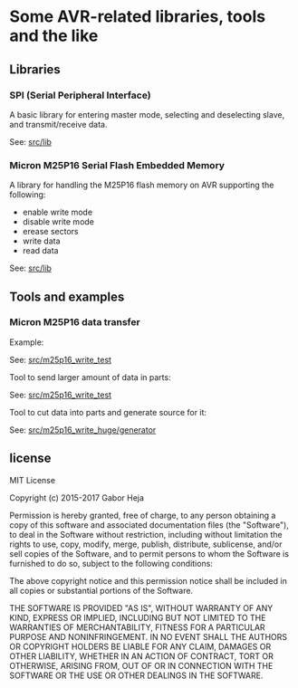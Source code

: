 # Some AVR-related libraries, tools and the like

## Libraries

### SPI (Serial Peripheral Interface)

A basic library for entering master mode, selecting and deselecting slave, and transmit/receive data.

See: [src/lib](src/lib)


### Micron M25P16 Serial Flash Embedded Memory

A library for handling the M25P16 flash memory on AVR supporting the following:
  * enable write mode
  * disable write mode
  * erease sectors
  * write data
  * read data

See: [src/lib](src/lib)


## Tools and examples

### Micron M25P16 data transfer

Example:

See: [src/m25p16_write_test](src/m25p16_write_test)

Tool to send larger amount of data in parts:

See: [src/m25p16_write_test](src/m25p16_write_test)

Tool to cut data into parts and generate source for it:

See: [src/m25p16_write_huge/generator](src/m25p16_write_huge/generator)


## license
MIT License

Copyright (c) 2015-2017 Gabor Heja

Permission is hereby granted, free of charge, to any person obtaining a copy
of this software and associated documentation files (the "Software"), to deal
in the Software without restriction, including without limitation the rights
to use, copy, modify, merge, publish, distribute, sublicense, and/or sell
copies of the Software, and to permit persons to whom the Software is
furnished to do so, subject to the following conditions:

The above copyright notice and this permission notice shall be included in all
copies or substantial portions of the Software.

THE SOFTWARE IS PROVIDED "AS IS", WITHOUT WARRANTY OF ANY KIND, EXPRESS OR
IMPLIED, INCLUDING BUT NOT LIMITED TO THE WARRANTIES OF MERCHANTABILITY,
FITNESS FOR A PARTICULAR PURPOSE AND NONINFRINGEMENT. IN NO EVENT SHALL THE
AUTHORS OR COPYRIGHT HOLDERS BE LIABLE FOR ANY CLAIM, DAMAGES OR OTHER
LIABILITY, WHETHER IN AN ACTION OF CONTRACT, TORT OR OTHERWISE, ARISING FROM,
OUT OF OR IN CONNECTION WITH THE SOFTWARE OR THE USE OR OTHER DEALINGS IN THE
SOFTWARE.
